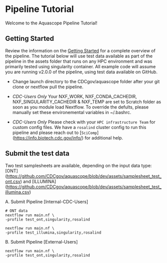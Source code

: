 # Pipeline Tutorial
Welcome to the Aquascope Pipeline Tutorial!

## Getting Started
Review the information on the [Getting Started](https://github.com/CDCgov/aquascope/blob/feature_docs/docs/user-guide/getting-started.md) for a complete overview of the pipeline. The tutorial below will use test data available as part of the pipeline in the assets folder that runs on any HPC environment and was primarily tested using singularity container. All example code will assume you are running v2.0.0 of the pipeline, using test data available on GitHub.

- Change launch directory to the CDCgov/aquascope folder after your git clone or nextflow pull the pipeline.

- *CDC-Users Only* Your NXF_WORK, NXF_CONDA_CACHEDIR, NXF_SINGULARITY_CACHEDIR & NXF_TEMP are set to Scratch folder as soon as you module load Nextflow. To override the defults, please manually set these environemental variables in ~/.bashrc.

- *CDC-Users Only* Please check with your `HPC infrastructure Team` for custom config files. We have a `rosalind` cluster config to run this pipeline and please reach out to [`SciComp`] (https://info.biotech.cdc.gov/info/) for additional help.


## Submit the test data
Two test samplesheets are available, depending on the input data type: [ONT] (https://github.com/CDCgov/aquascope/blob/dev/assets/samplesheet_test_ont.csv) and [ILLUMINA] (https://github.com/CDCgov/aquascope/blob/dev/assets/samplesheet_test_illumina.csv)

A. Submit Pipeline [Internal-CDC-Users]
```
# ONT data
nextflow run main.nf \
-profile test_ont,singularity,rosalind

nextflow run main.nf \
-profile test_illumina,singularity,rosalind
```

B. Submit Pipeline [External-Users]
```
nextflow run main.nf \
-profile test_ont,singularity,rosalind
```
